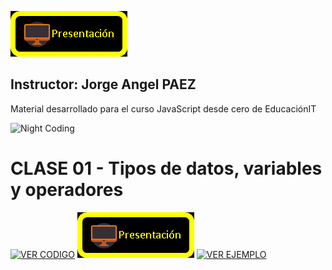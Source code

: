 ![HEADER](https://raw.githubusercontent.com/GiorgioCode/repo-educacionIT-semana/main/boton_diapositiva.png?token=GHSAT0AAAAAABYJWQ5N6CK2LUWKAMIMLJQCYZRBTFA)

## Instructor: Jorge Angel PAEZ

Material desarrollado para el curso JavaScript desde cero de EducaciónIT

![Night Coding](https://tutoriasjs.netlify.app/coding_gif.gif)

# CLASE 01 - Tipos de datos, variables y operadores

[![VER CODIGO](https://tutoriasjs.netlify.app/boton_vercodigo.png)](https://github.com/GiorgioCode/Tutorias_Javascript/tree/master/HANDS-ON/Clase_01) [![DESCARGAR PRESENTACIÓN](https://raw.githubusercontent.com/GiorgioCode/repo-educacionIT-semana/main/boton_diapositiva.png?token=GHSAT0AAAAAABYJWQ5N6CK2LUWKAMIMLJQCYZRBTFA)](https://stackblitz.com/edit/js-w1a4ub?file=index.html,index.js) [![VER EJEMPLO](https://tutoriasjs.netlify.app/boton_ejemplo.png)](https://tutoriasjs.netlify.app/HANDS-ON/Clase_01)

